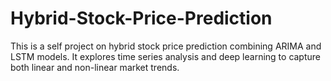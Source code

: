 # Hybrid-Stock-Price-Prediction
This is a self project on hybrid stock price prediction combining ARIMA and LSTM models.
It explores time series analysis and deep learning to capture both linear and non-linear market trends.
